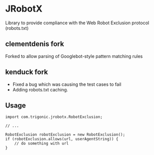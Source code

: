 # JRobotX

Library to provide compliance with the Web Robot Exclusion protocol (robots.txt)

## clementdenis fork
Forked to allow parsing of Googlebot-style pattern matching rules

## kenduck fork
* Fixed a bug which was causing the test cases to fail
* Adding robots.txt caching.

## Usage

    import com.trigonic.jrobotx.RobotExclusion;

    // ...
    
    RobotExclusion robotExclusion = new RobotExclusion();
    if (robotExclusion.allows(url, userAgentString)) {
        // do something with url
    }
    
